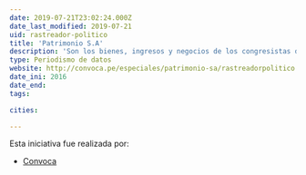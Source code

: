 ```yaml
---
date: 2019-07-21T23:02:24.000Z
date_last_modified: 2019-07-21
uid: rastreador-politico
title: 'Patrimonio S.A'
description: 'Son los bienes, ingresos y negocios de los congresistas de la República del Perú y el financiamiento de sus partidos políticos.'
type: Periodismo de datos
website: http://convoca.pe/especiales/patrimonio-sa/rastreadorpolitico
date_ini: 2016
date_end: 
tags:

cities: 

---
```


Esta iniciativa fue realizada por:

- [Convoca](/organizaciones/convoca)
